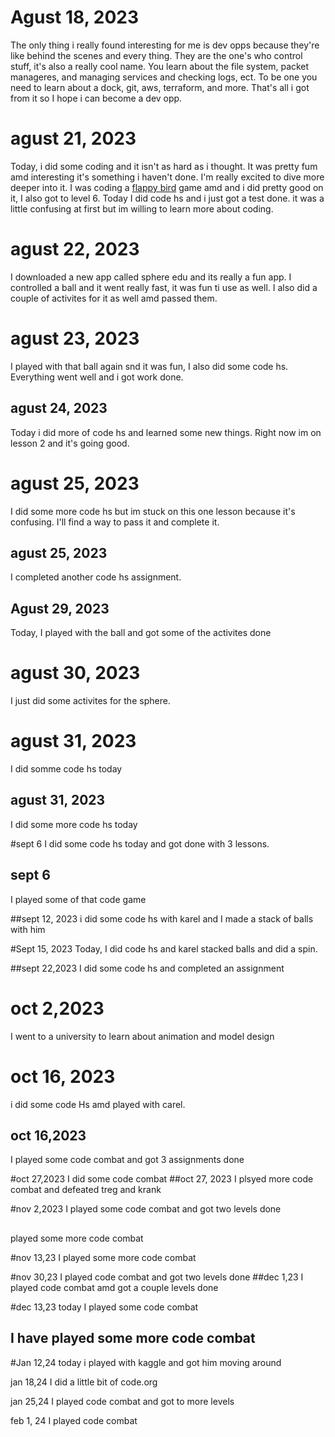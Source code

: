    # Agust 18, 2023
The only thing i really found interesting for me is dev opps because they're like behind the scenes and every thing. They are the one's who control stuff, it's also a really cool name. You learn about the file system, packet manageres, and managing services and checking logs, ect. To be one you need to learn about a dock, git, aws, terraform, and more. That's all i got from it so I hope i can become a dev opp.

# agust 21, 2023
Today, i did some coding and it isn't as hard as i thought. It was pretty fum amd  interesting it's something i haven't done. 
I'm really excited to dive more deeper into it. I was coding a [flappy bird](https://studio.code.org/flappy/6) game amd
and i did pretty good on it, I also got to level 6.
Today I did code hs and i just got a test done. it was a little confusing at first but im willing to learn more about coding.


# agust 22, 2023
I downloaded a new app called sphere edu and its really a fun app. I controlled a ball and it went really fast, it was fun ti use as well.
I also did a couple of activites for it as well amd passed them.



# agust 23, 2023
I played with that ball again snd it was fun, I also did some code hs. Everything went well and i got work done.


## agust 24, 2023
Today i did more of code hs and learned some new things. Right now im on lesson 2 and it's going good. 


# agust 25, 2023
I did some more code hs but im stuck on this one lesson because it's confusing. I'll find a way to pass it and complete it.
## agust 25, 2023
I completed another code hs assignment.

## Agust 29, 2023
 Today, I played with the ball and got some of the activites done



 # agust 30, 2023
 I just did some activites for the sphere.



 # agust 31, 2023
 I did somme code hs today
## agust 31, 2023
I did some more code hs today



#sept 6
I did some code hs today and got done with 3 lessons.
## sept 6
I played some of that code game



##sept 12, 2023
i did some code hs with karel and I made a stack of balls with him


#Sept 15, 2023
Today, I did code hs and karel stacked balls and did a spin.



##sept 22,2023
I did some code hs and completed an assignment



# oct 2,2023
I went to a university to learn about animation and model design



# oct 16, 2023
i did some code Hs amd played with carel. 
## oct 16,2023
I played some code combat and got 3 assignments done


#oct 27,2023
I did some code combat
##oct 27, 2023
I plsyed more code combat and defeated treg and krank


#nov 2,2023
I played some code combat and got two levels done
##
played some more code combat



#nov 13,23
I played some more code combat


#nov 30,23
I played code combat and got two levels done
##dec 1,23 
I played code combat amd got a couple levels done



#dec 13,23
today I played some code combat
## I have played some more code combat


#Jan 12,24
today i played with kaggle and got him moving around


jan 18,24
I did a little bit of code.org


jan 25,24
I played code combat and got to more levels


feb 1, 24
I played code combat
